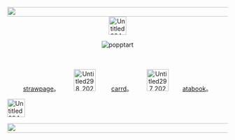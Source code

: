 <p align="center"> <img width="2048" height="22" alt="Untitled274_20250715042633" src="https://github.com/user-attachments/assets/21b6d980-b39b-4ca1-bbb5-f08c85296775" />

<img width="40" height="42" alt="Untitled284_20250711193810" src="https://github.com/user-attachments/assets/f928cadb-6878-43fc-881e-50804ce565d2" />

<p align="center"> <img src="https://komarev.com/ghpvc/?username=popptart&label=　　　　｡＞◡＜｡　　　　&color=ffe0ea&style=flat" alt="popptart" /> 

　<p align="center"> [strawpage](https://curenarcissism.straw.page)。 　　<img width="50" height="50" alt="Untitled298_20250715145413" src="https://github.com/user-attachments/assets/4ad6ebc0-ee6f-49ee-9499-9a167d09f4af" /> 　　
 [carrd](https://popptart.carrd.co)。 　　<img width="50" height="50" alt="Untitled297_20250721040258" src="https://github.com/user-attachments/assets/a515f39a-a1ef-4e39-823c-19fca4e96cda" />
 　　[atabook](https://popptart.atabook.org/)。
 
<img width="40" height="42" alt="Untitled284_20250711193810" src="https://github.com/user-attachments/assets/f928cadb-6878-43fc-881e-50804ce565d2" />

<p align="center"> <img width="2048" height="22" alt="Untitled274_20250715042633" src="https://github.com/user-attachments/assets/21b6d980-b39b-4ca1-bbb5-f08c85296775" />
